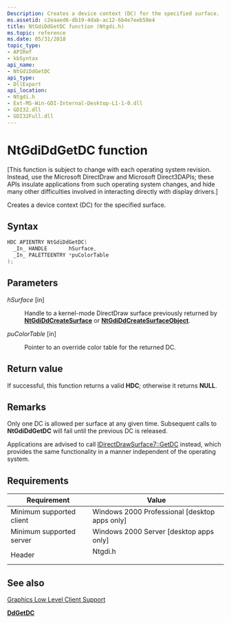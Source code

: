 ```yaml
---
Description: Creates a device context (DC) for the specified surface.
ms.assetid: c2eaaed6-db19-4dab-ac12-6b4e7eeb58e4
title: NtGdiDdGetDC function (Ntgdi.h)
ms.topic: reference
ms.date: 05/31/2018
topic_type: 
- APIRef
- kbSyntax
api_name: 
- NtGdiDdGetDC
api_type: 
- DllExport
api_location: 
- Ntgdi.h
- Ext-MS-Win-GDI-Internal-Desktop-L1-1-0.dll
- GDI32.dll
- GDI32Full.dll
---
```


# NtGdiDdGetDC function

\[This function is subject to change with each operating system revision. Instead, use the Microsoft DirectDraw and Microsoft Direct3DAPIs; these APIs insulate applications from such operating system changes, and hide many other difficulties involved in interacting directly with display drivers.\]

Creates a device context (DC) for the specified surface.

## Syntax


```C++
HDC APIENTRY NtGdiDdGetDC(
  _In_ HANDLE       hSurface,
  _In_ PALETTEENTRY *puColorTable
);
```



## Parameters

<dl> <dt>

*hSurface* \[in\]
</dt> <dd>

Handle to a kernel-mode DirectDraw surface previously returned by [**NtGdiDdCreateSurface**](-dxgkernel-ntgdiddcreatesurface.md) or [**NtGdiDdCreateSurfaceObject**](-dxgkernel-ntgdiddcreatesurfaceobject.md).

</dd> <dt>

*puColorTable* \[in\]
</dt> <dd>

Pointer to an override color table for the returned DC.

</dd> </dl>

## Return value

If successful, this function returns a valid **HDC**; otherwise it returns **NULL**.

## Remarks

Only one DC is allowed per surface at any given time. Subsequent calls to **NtGdiDdGetDC** will fail until the previous DC is released.

Applications are advised to call [IDirectDrawSurface7::GetDC](/windows/win32/api/ddraw/nf-ddraw-idirectdrawsurface7-getdc) instead, which provides the same functionality in a manner independent of the operating system.

## Requirements



| Requirement | Value |
|-------------------------------------|------------------------------------------------------------------------------------|
| Minimum supported client<br/> | Windows 2000 Professional \[desktop apps only\]<br/>                         |
| Minimum supported server<br/> | Windows 2000 Server \[desktop apps only\]<br/>                               |
| Header<br/>                   | <dl> <dt>Ntgdi.h</dt> </dl> |



## See also

<dl> <dt>

[Graphics Low Level Client Support](-dxgkernel-low-level-client-support.md)
</dt> <dt>

[**DdGetDC**](/windows/desktop/api/Ddrawgdi/nf-ddrawgdi-ddgetdc)
</dt> </dl>

 

 

